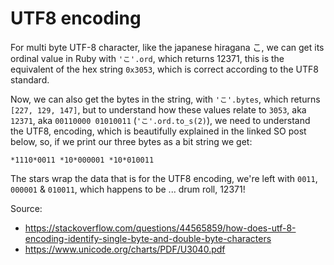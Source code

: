 # UTF8 encoding

For multi byte UTF-8 character, like the japanese hiragana こ, we can get its ordinal value in Ruby with `'こ'.ord`, which returns 12371, this is the equivalent of the hex string `0x3053`, which is correct according to the UTF8 standard.

Now, we can also get the bytes in the string, with `'こ'.bytes`, which returns `[227, 129, 147]`, but to understand how these values relate to `3053`, aka `12371`, aka `00110000 01010011` (`'こ'.ord.to_s(2)`), we need to understand the UTF8, encoding, which is beautifully explained in the linked SO post below, so, if we print our three bytes as a bit string we get:

```
*1110*0011 *10*000001 *10*010011
```

The stars wrap the data that is for the UTF8 encoding, we're left with `0011`, `000001` & `010011`, which happens to be ... drum roll, 12371!

Source:

- https://stackoverflow.com/questions/44565859/how-does-utf-8-encoding-identify-single-byte-and-double-byte-characters
- https://www.unicode.org/charts/PDF/U3040.pdf
